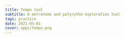 ```yaml
---
title: Tempo tool
subtitle: A metronome and polyrythm exploration tool
tags: practice
date: 2021-05-01
cover: apps/tempo.png
---
```


<client-only >
  <tempo-tool />
  <svg-save svg="metronome" />
</client-only >